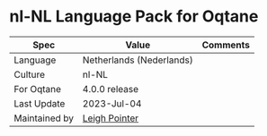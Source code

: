 # nl-NL Language Pack for Oqtane

| Spec                | Value                               | Comments
| ------------------- | ----------------------------------- | ------------------- |
| Language            | Netherlands (Nederlands)
| Culture             | nl-NL
| For Oqtane          | 4.0.0 release
| Last Update         | 2023-Jul-04
| Maintained by       | [Leigh Pointer](https://www.studio-elf.net)
